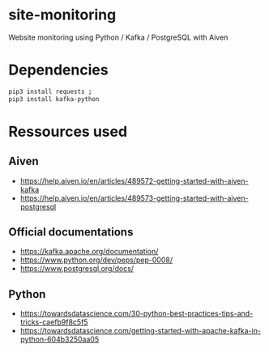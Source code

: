 # site-monitoring

Website monitoring using Python / Kafka / PostgreSQL with Aiven

# Dependencies

```bash
pip3 install requests ;
pip3 install kafka-python
```

# Ressources used

## Aiven

- https://help.aiven.io/en/articles/489572-getting-started-with-aiven-kafka
- https://help.aiven.io/en/articles/489573-getting-started-with-aiven-postgresql

## Official documentations

- https://kafka.apache.org/documentation/
- https://www.python.org/dev/peps/pep-0008/
- https://www.postgresql.org/docs/

## Python

- https://towardsdatascience.com/30-python-best-practices-tips-and-tricks-caefb9f8c5f5
- https://towardsdatascience.com/getting-started-with-apache-kafka-in-python-604b3250aa05
